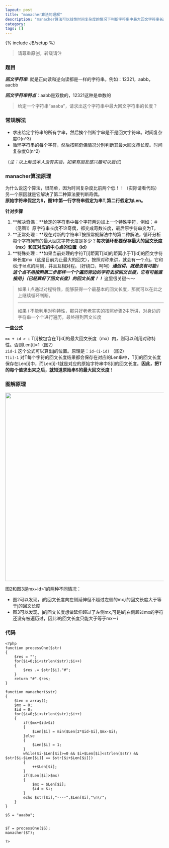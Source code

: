 ```yaml
---
layout: post
title: "manacher算法的理解"
description: "manacher算法可以线性时间复杂度的情况下判断字符串中最大回文字符串长度"
category:
tags: []
---
```

{% include JB/setup %}     
> 请尊重原创，转载请注


### 题目

***回文字符串***: 就是正向读和逆向读都是一样的字符串。例如：12321，aabb，aacbb

***回文字符串特点***：aabb是双数的，12321这种是单数的

> 给定一个字符串“aaaba”，请求出这个字符串中最大回文字符串的长度？

### 常规解法

* 求出给定字符串的所有字串，然后挨个判断字串是不是回文字符串。时间复杂度O(n^3)
* 循环字符串的每个字符，然后按照奇偶情况分别判断其最大回文串长度。时间复杂度O(n^2)

（*注：以上解法本人没有实验，如果有朋友感兴趣可以尝试*）

### manacher算法原理

为什么说这个算法，很简单，因为时间复杂度比前两个低！！（实际请看代码）   
另一个原因就是它解决了第二种算法要判断奇偶。     
**原始字符串假定为S，图1中第一行字符串假定为串T,第二行假定为Len。**

**针对步骤**

1. **解决奇偶：**给定的字符串中每个字符两边加上一个特殊字符，例如：＃（见图1）原字符串长度不论奇偶，都变成奇数长度，最后原字符串变为T。
2. **正常处理：**现在对新的字符串T按照常规解法中的第二种解法，循环分析每个字符拥有的最大回文字符长度是多少？**每次循环都要保存最大的回文长度（mx）和其对应的中心点的位置（id）**
3. **特殊处理：**如果当前处理的字符T[i]距离T[id]的距离小于T[id]的回文字符串长度mx（这是目前为止最大的回文），按照对称来讲，就会有一个点j，它和i处于id点的两侧，并且互相对程。（好绕口，呵呵）***通俗讲，就是说有可能 i 这个点不用按照第二步那样一个个遍历旁边的字符去求回文长度，它有可能直接用 j（已经算好了回文长度）的回文长度！！*** 这里很关键～～

> 如果 i 点通过对程特性，能够获得一个最基本的回文长度，那就可以在此之上继续循环判断。
> ***
> 如果 i 不能利用对称特性，那只好老老实实的按照步骤2中所讲，对身边的字符串一个个进行遍历，最终得到回文长度

**一些公式**


`mx + id > i` T[i]被包含在T[id]的最大回文长度（mx）内，则可以利用对称特性。否则Len[i]=1（图2）     
`2id-i`  这个公式可以算出j的位置。原理是：`id-(i-id)` （图2）    
`T[i]-1` 对T每个字符的回文长度结果都会保存在对应的Len串中，T[i]的回文长度保存在Len[i]中，而Len[i]-1就是对应的原始字符串中S[i]的回文长度。**因此，把T的每个值求出来之后，就知道原始串S的最大回文长度！**

### 图解原理
<img src="https://raw.githubusercontent.com/arkulo56/thought/master/fotosay/%E5%9B%9E%E6%96%87%E5%AD%97%E7%AC%A6%E4%B8%B2%E9%85%8D%E5%9B%BE.png" width="600" />

图2和图3是mx+id>1的两种不同情况：

* 图2可以发现，j的回文长度向左侧延伸但不超过左侧的mx,i的回文长度大于等于j的回文长度
* 图3可以发现，j的回文长度想做延伸超过了左侧mx,可是i的右侧超过mx的字符还没有被遍历过，因此i的回文长度只能大于等于mx－i


### 代码


	<?php
	function processOne($str)
	{
		$res = "";
		for($i=0;$i<strlen($str);$i++)
		{
			$res .= $str[$i]."#";
		}
		return "#".$res;
	}

	function manacher($str)
	{
		$Len = array();
		$mx = 0;
		$id = 0;
		for($i=0;$i<strlen($str);$i++)
		{
			if($mx+$id>$i)
			{
				$Len[$i] = min($Len[2*$id-$i],$mx-$i);
			}else
			{
				$Len[$i] = 1;
			}
			while($i-$Len[$i]>=0 && $i+$Len[$i]<strlen($str) && $str[$i-$Len[$i]] == $str[$i+$Len[$i]])
			{
				++$Len[$i];
			}
			if($Len[$i]>$mx)
			{
				$mx = $Len[$i];
				$id = $i;
			}
			echo $str[$i],"----",$Len[$i],"\n\r";
		}
	}

	$S = "aaaba";


	$T = processOne($S);
	manacher($T);

	?>

